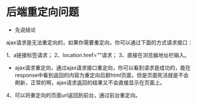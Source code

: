 # 后端重定向问题

* 先说结论

ajax请求是无法重定向的，如果你需要重定向，你可以通过下面的方式请求接口：

1、a链接标签请求； 2、location.href=""请求； 3、直接在浏览器地址栏输入。

* ajax请求重定向，通过ajax请求接口重定向，你可以看到请求是成功的，能在response中看到返回的内容为重定向后额html页面，但是页面死活就是不会刷新，正常的啊，ajax请求返回的结果又不会直接显示在页面上。

4、可以将重定向的页面url返回到前台，通过前台重定向。

